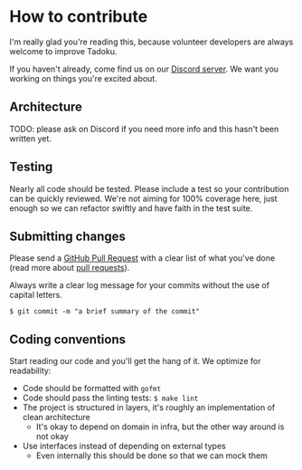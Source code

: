 # How to contribute

I'm really glad you're reading this, because volunteer developers are always welcome to improve Tadoku.

If you haven't already, come find us on our [Discord server](https://discord.gg/Dd8t9WB). We want you working on things you're excited about.

## Architecture

TODO: please ask on Discord if you need more info and this hasn't been written yet.

## Testing

Nearly all code should be tested. Please include a test so your contribution can be quickly reviewed. We're not aiming for 100% coverage here, just enough so we can refactor swiftly and have faith in the test suite.

## Submitting changes

Please send a [GitHub Pull Request](https://github.com/tadoku/tadoku/services/tadoku-contest-api/pull/new/master) with a clear list of what you've done (read more about [pull requests](http://help.github.com/pull-requests/)).

Always write a clear log message for your commits without the use of capital letters.

    $ git commit -m "a brief summary of the commit"

## Coding conventions

Start reading our code and you'll get the hang of it. We optimize for readability:

  * Code should be formatted with `gofmt`
  * Code should pass the linting tests: `$ make lint`
  * The project is structured in layers, it's roughly an implementation of clean architecture
    * It's okay to depend on domain in infra, but the other way around is not okay
  * Use interfaces instead of depending on external types
    * Even internally this should be done so that we can mock them
